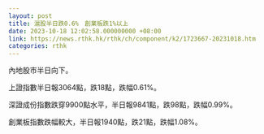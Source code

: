 ```yaml
---
layout: post
title: 滬股半日跌0.6%　創業板跌1%以上
date: 2023-10-18 12:02:58.000000000 +08:00
link: https://news.rthk.hk/rthk/ch/component/k2/1723667-20231018.htm
categories: rthk
---
```


內地股市半日向下。

上證指數半日報3064點，跌18點，跌幅0.61%。

深證成份指數跌穿9900點水平，半日報9841點，跌98點，跌幅0.99%。

創業板指數跌幅較大，半日報1940點，跌21點，跌幅1.08%。
